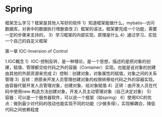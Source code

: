 # Spring

框架怎么学习？框架是其他人写好的软件
1）知道框架能做什么，mybatis--访问数据库，对表中的数据执行增删查改
2）框架的语法，框架要完成一个功能，需要一定的步骤来支持的，
3）学习框架的内部实现，原理是什么
4）通过学习，实现一个自己的自定义框架

第一章 IOC-Inversion of Control

1.IOC概念
1）IOC-控制反转，是一种理论，是一个思想，描述的是把对象的创建，赋值、管理都交给代码之外的容器（Container）实现。也就是说对象的创建由其他的外部资源来完成
2）控制：创建对象，对象属性的赋值，对象之间的关系管理
3）反转：把原来开发人员管理创建对象的权限转移给代码之外的容器实现。由容器代替开发人员管理对象，创建对象、给对象赋值
4）正转：由开发人员在代码中使用new 构造方法创建对象，开发人员主动管理对象（自己决定对象）
5）容器：可以是一个服务器软件，可以说一个框架（如spring）
6）使用IOC的优点：做到最少对代码的改动也能实现不同的功能（少做多得），实现解耦合，降低代码之间依赖程度

